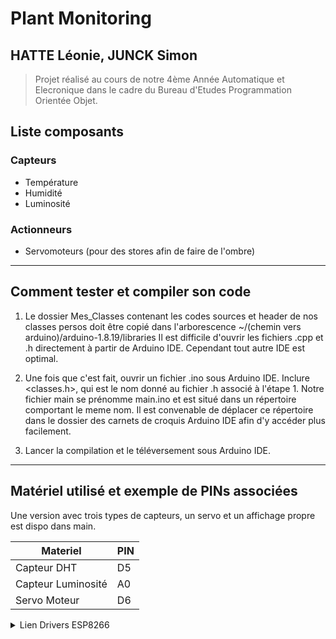 # Plant Monitoring 
## HATTE Léonie, JUNCK Simon 
> Projet réalisé au cours de notre 4ème Année Automatique et Elecronique dans le cadre du Bureau d'Etudes Programmation Orientée Objet.


## Liste composants 
### Capteurs
* Température
* Humidité 
* Luminosité

### Actionneurs
* Servomoteurs (pour des stores afin de faire de l'ombre)

- - - -

## Comment tester et compiler son code
1. Le dossier Mes_Classes contenant les codes sources et header de nos classes persos doit être copié dans l'arborescence ~/(chemin vers arduino)/arduino-1.8.19/libraries
Il est difficile d'ouvrir les fichiers .cpp et .h directement à partir de Arduino IDE. Cependant tout autre IDE est optimal. 

2. Une fois que c'est fait, ouvrir un fichier .ino sous Arduino IDE. Inclure <classes.h>, qui est le nom donné au fichier .h associé à l'étape 1. Notre fichier main se prénomme main.ino et est situé dans un répertoire comportant le meme nom.
Il est convenable de déplacer ce répertoire dans le dossier des carnets de croquis Arduino IDE afin d'y accéder plus facilement.

3. Lancer la compilation et le téléversement sous Arduino IDE.

- - - -


## Matériel utilisé et exemple de PINs associées  

Une version avec trois types de capteurs, un servo et un affichage propre est dispo dans main.

Materiel      	       | PIN
---------------------- | -------------
Capteur DHT 	       | D5
Capteur Luminosité     | A0
Servo Moteur	       | D6




<details>
    <summary>Lien Drivers ESP8266</summary>
        <p>http://arduino.esp8266.com/stable/package_esp8266com_index.json</p>
</details>


